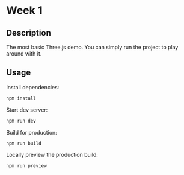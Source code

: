 # Week 1

## Description

The most basic Three.js demo. You can simply run the project to play around with it.

## Usage

Install dependencies:

```sh
npm install
```

Start dev server:

```sh
npm run dev
```

Build for production:

```sh
npm run build
```

Locally preview the production build:

```sh
npm run preview
```

